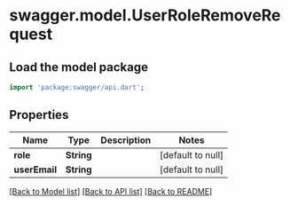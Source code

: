 # swagger.model.UserRoleRemoveRequest

## Load the model package
```dart
import 'package:swagger/api.dart';
```

## Properties
Name | Type | Description | Notes
------------ | ------------- | ------------- | -------------
**role** | **String** |  | [default to null]
**userEmail** | **String** |  | [default to null]

[[Back to Model list]](../README.md#documentation-for-models) [[Back to API list]](../README.md#documentation-for-api-endpoints) [[Back to README]](../README.md)


